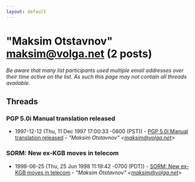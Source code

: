 ```yaml
---
layout: default
---
```


# "Maksim Otstavnov" <maksim@volga.net> (2 posts)

_Be aware that many list participants used multiple email addresses over their time active on the list. As such this page may not contain all threads available._

## Threads

### PGP 5.0i Manual translation released
+ 1997-12-12 (Thu, 11 Dec 1997 17:00:33 -0800 (PST)) - [PGP 5.0i Manual translation released](/archive/1997/12/4ff89127356ccde4980e1561107eb520057a99a57348d42dc7963593a6a7f50b) - _"Maksim Otstavnov" \<maksim@volga.net\>_

### SORM: New ex-KGB moves in telecom
+ 1998-06-25 (Thu, 25 Jun 1998 11:19:42 -0700 (PDT)) - [SORM: New ex-KGB moves in telecom](/archive/1998/06/b6fbc043e7ba50d242791639a24a73653dee2f23c044d6f7cb07a1d3887cc577) - _"Maksim Otstavnov" \<maksim@volga.net\>_

